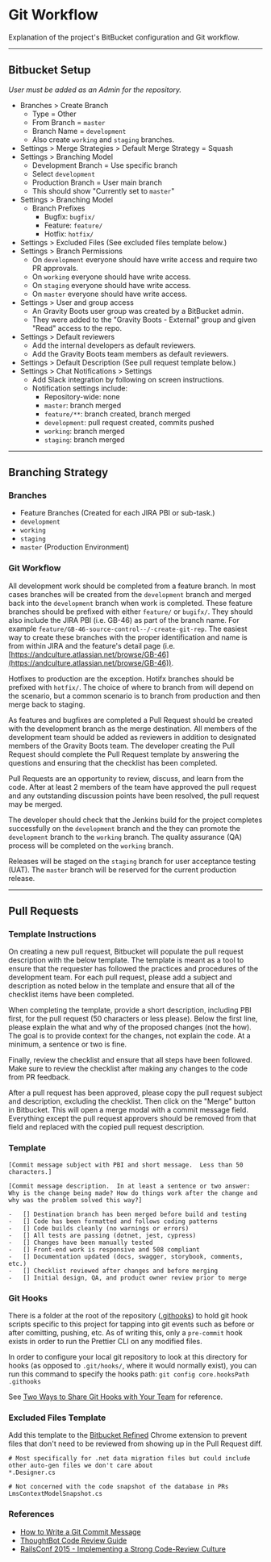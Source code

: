 # Git Workflow

Explanation of the project's BitBucket configuration and Git workflow.

---

## Bitbucket Setup

_User must be added as an Admin for the repository._

-   Branches > Create Branch
    -   Type = Other
    -   From Branch = `master`
    -   Branch Name = `development`
    -   Also create `working` and `staging` branches.
-   Settings > Merge Strategies > Default Merge Strategy = Squash
-   Settings > Branching Model
    -   Development Branch = Use specific branch
    -   Select `development`
    -   Production Branch = User main branch
    -   This should show "Currently set to `master`"
-   Settings > Branching Model
    -   Branch Prefixes
        -   Bugfix: `bugfix/`
        -   Feature: `feature/`
        -   Hotfix: `hotfix/`
-   Settings > Excluded Files (See excluded files template below.)
-   Settings > Branch Permissions
    -   On `development` everyone should have write access and require two PR approvals.
    -   On `working` everyone should have write access.
    -   On `staging` everyone should have write access.
    -   On `master` everyone should have write access.
-   Settings > User and group access
    -   An Gravity Boots user group was created by a BitBucket admin.
    -   They were added to the "Gravity Boots - External" group and given "Read" access to the repo.
-   Settings > Default reviewers
    -   Add the internal developers as default reviewers.
    -   Add the Gravity Boots team members as default reviewers.
-   Settings > Default Description (See pull request template below.)
-   Settings > Chat Notifications > Settings
    -   Add Slack integration by following on screen instructions.
    -   Notification settings include:
        -   Repository-wide: none
        -   `master`: branch merged
        -   `feature/**`: branch created, branch merged
        -   `development`: pull request created, commits pushed
        -   `working`: branch merged
        -   `staging`: branch merged

---

## Branching Strategy

### Branches

-   Feature Branches (Created for each JIRA PBI or sub-task.)
-   `development`
-   `working`
-   `staging`
-   `master` (Production Environment)

### Git Workflow

All development work should be completed from a feature branch. In most cases branches will be created from the `development` branch and merged back into the `development` branch when work is completed. These feature branches should be prefixed with either `feature/` or `bugifx/`. They should also include the JIRA PBI (i.e. GB-46) as part of the branch name. For example `feature/GB-46-source-control--/-create-git-rep`. The easiest way to create these branches with the proper identification and name is from within JIRA and the feature's detail page (i.e. [https://andculture.atlassian.net/browse/GB-46](https://andculture.atlassian.net/browse/GB-46)).

Hotfixes to production are the exception. Hotifx branches should be prefixed with `hotfix/`. The choice of where to branch from will depend on the scenario, but a common scenario is to branch from production and then merge back to staging.

As features and bugfixes are completed a Pull Request should be created with the development branch as the merge destination. All members of the development team should be added as reviewers in addition to designated members of the Gravity Boots team. The developer creating the Pull Request should complete the Pull Request template by answering the questions and ensuring that the checklist has been completed.

Pull Requests are an opportunity to review, discuss, and learn from the code. After at least 2 members of the team have approved the pull request and any outstanding discussion points have been resolved, the pull request may be merged.

The developer should check that the Jenkins build for the project completes successfully on the `development` branch and the they can promote the `development` branch to the `working` branch. The quality assurance (QA) process will be completed on the `working` branch.

Releases will be staged on the `staging` branch for user acceptance testing (UAT). The `master` branch will be reserved for the current production release.

---

## Pull Requests

### Template Instructions

On creating a new pull request, Bitbucket will populate the pull request description with the below template. The template is meant as a tool to ensure that the requester has followed the practices and procedures of the development team. For each pull request, please add a subject and description as noted below in the template and ensure that all of the checklist items have been completed.

When completing the template, provide a short description, including PBI first, for the pull request (50 characters or less please). Below the first line, please explain the what and why of the proposed changes (not the how). The goal is to provide context for the changes, not explain the code. At a minimum, a sentence or two is fine.

Finally, review the checklist and ensure that all steps have been followed. Make sure to review the checklist after making any changes to the code from PR feedback.

After a pull request has been approved, please copy the pull request subject and description, excluding the checklist. Then click on the "Merge" button in Bitbucket. This will open a merge modal with a commit message field. Everything except the pull request approvers should be removed from that field and replaced with the copied pull request description.

### Template

```
[Commit message subject with PBI and short message.  Less than 50 characters.]

[Commit message description.  In at least a sentence or two answer: Why is the change being made? How do things work after the change and why was the problem solved this way?]

-   [] Destination branch has been merged before build and testing
-   [] Code has been formatted and follows coding patterns
-   [] Code builds cleanly (no warnings or errors)
-   [] All tests are passing (dotnet, jest, cypress)
-   [] Changes have been manually tested
-   [] Front-end work is responsive and 508 compliant
-   [] Documentation updated (docs, swagger, storybook, comments, etc.)
-   [] Checklist reviewed after changes and before merging
-   [] Initial design, QA, and product owner review prior to merge

```

### Git Hooks

There is a folder at the root of the repository ([.githooks](.githooks)) to hold git hook scripts specific to this project for tapping into git events such as before or after comitting, pushing, etc. As of writing this, only a `pre-commit` hook exists in order to run the Prettier CLI on any modified files.

In order to configure your local git repository to look at this directory for hooks (as opposed to `.git/hooks/`, where it would normally exist), you can run this command to specify the hooks path:
`git config core.hooksPath .githooks`

See [Two Ways to Share Git Hooks with Your Team](https://www.viget.com/articles/two-ways-to-share-git-hooks-with-your-team/) for reference.

### Excluded Files Template

Add this template to the [Bitbucket Refined](https://github.com/refined-bitbucket/refined-bitbucket) Chrome extension to prevent files that don't need to be reviewed from showing up in the Pull Request diff.

```
# Most specifically for .net data migration files but could include other auto-gen files we don't care about
*.Designer.cs

# Not concerned with the code snapshot of the database in PRs
LmsContextModelSnapshot.cs
```

### References

-   [How to Write a Git Commit Message](https://chris.beams.io/posts/git-commit/)
-   [ThoughtBot Code Review Guide](https://github.com/thoughtbot/guides/tree/master/code-review)
-   [RailsConf 2015 - Implementing a Strong Code-Review Culture](https://www.youtube.com/watch?v=PJjmw9TRB7s)
